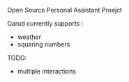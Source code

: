 Open Source Personal Assistant Proejct 

Garud currently supports : 
  - weather 
  - squaring numbers
  
TODO:
  - multiple interactions
  


